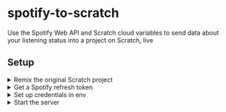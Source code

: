 # spotify-to-scratch

Use the Spotify Web API and Scratch cloud variables to send data about your listening status into a project on Scratch, live

## Setup

<details>
<summary>Remix the original Scratch project</summary>

You can find the original Scratch project [here](https://scratch.mit.edu/projects/598414279/).  Log in to your own account and hit "remix".
</details>

<details>
<summary>Get a Spotify refresh token</summary>

> Many thanks to [@lowlighter/metrics](https://github.com/lowlighter/metrics/blob/master/source/plugins/music/README.md#recently-played--top-modes) for this method

Spotify does not have *personal tokens*, so it makes the process a bit longer because you're required to follow the [authorization workflow](https://developer.spotify.com/documentation/general/guides/authorization-guide/)... Follow the instructions below for a  *TL;DR* to obtain a `refresh_token`.

Sign in to the [developer dashboard](https://developer.spotify.com/dashboard/) and create a new app.
Keep your `client_id` and `client_secret` and let this tab open for now.

![Add a redirect url](https://github.com/lowlighter/metrics/raw/master/.github/readme/imgs/plugin_music_recent_spotify_token_0.png)

Open the settings and add a new *Redirect url*. Normally it is used to setup callbacks for apps, but just put `https://localhost` instead (it is mandatory as per the [authorization guide](https://developer.spotify.com/documentation/general/guides/authorization-guide/), even if not used).

Forge the authorization url with your `client_id` and the encoded `redirect_uri` you whitelisted, and access it from your browser:

```
https://accounts.spotify.com/authorize?client_id=********&response_type=code&scope=user-read-recently-played%20user-top-read&redirect_uri=https%3A%2F%2Flocalhost
```

When prompted, authorize your application.

![Authorize application](https://github.com/lowlighter/metrics/raw/master/.github/readme/imgs/plugin_music_recent_spotify_token_1.png)

Once redirected to `redirect_uri`, extract the generated authorization `code` from your url bar.

![Extract authorization code from url](https://github.com/lowlighter/metrics/raw/master/.github/readme/imgs/plugin_music_recent_spotify_token_2.png)

Go back to your developer dashboard tab, and open the web console of your browser to paste the following JavaScript code, with your own `client_id`, `client_secret`, authorization `code` and `redirect_uri`.

```js
(async () => {
  console.log(await (await fetch("https://accounts.spotify.com/api/token", {
    method:"POST",
    headers:{"Content-Type":"application/x-www-form-urlencoded"},
    body:new URLSearchParams({
      grant_type:"authorization_code",
      redirect_uri:"https://localhost",
      client_id:"********",
      client_secret:"********",
      code:"********",
    })
  })).json())
})()
```

It should return a JSON response with the following content:
```json
{
  "access_token":"********",
  "expires_in": 3600,
  "scope":"user-read-recently-played user-top-read",
  "token_type":"Bearer",
  "refresh_token":"********"
}
```

Save your `client_id`, `client_secret` and `refresh_token` somewhere you can access them.
</details>

<details>
<summary>Set up credentials in env</summary>

> How you set up the environment variables may differ depending on what hosting platform (e.g., Replit, Heroku, DigitalOcean) you are using

Set the environment variables as follows:

```javascript
USERNAME -> your Scratch username
PASSWORD -> your Scratch password
CLIENT -> the Spotify client ID
SECRET -> the Spotfiy client secret
REFRESHER -> the Spotify refresh token
PROJECT_ID -> the ID of the Scratch project
```

A quick note - you probably don't want to use your primary Scratch account's username and password.  If you do, you will be logged out frequently, and there's no reason _not_ to use an alternate account since cloud variables don't care who's setting them.

</details>

<details>
<summary>Start the server</summary>

> Once again, this really all depends on what platform you're running this on.

Run the following command in the project directory:

```bash
node index.js
```

</details>
